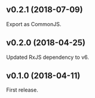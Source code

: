 ## v0.2.1 (2018-07-09)

Export as CommonJS.

## v0.2.0 (2018-04-25)

Updated RxJS dependency to v6.

## v0.1.0 (2018-04-11)

First release.
